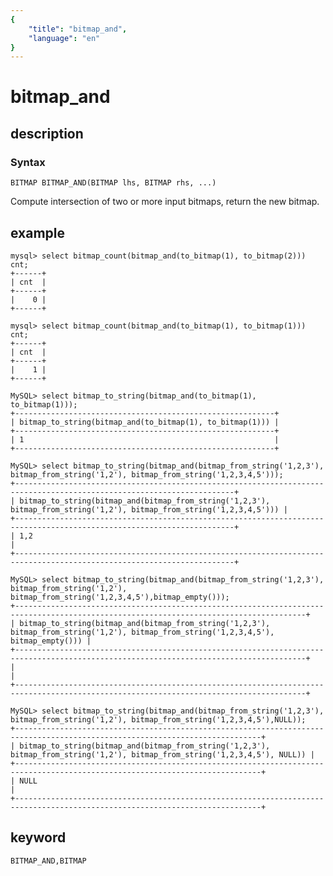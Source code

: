 ```yaml
---
{
    "title": "bitmap_and",
    "language": "en"
}
---
```


<!-- 
Licensed to the Apache Software Foundation (ASF) under one
or more contributor license agreements.  See the NOTICE file
distributed with this work for additional information
regarding copyright ownership.  The ASF licenses this file
to you under the Apache License, Version 2.0 (the
"License"); you may not use this file except in compliance
with the License.  You may obtain a copy of the License at

  http://www.apache.org/licenses/LICENSE-2.0

Unless required by applicable law or agreed to in writing,
software distributed under the License is distributed on an
"AS IS" BASIS, WITHOUT WARRANTIES OR CONDITIONS OF ANY
KIND, either express or implied.  See the License for the
specific language governing permissions and limitations
under the License.
-->

# bitmap_and
## description
### Syntax

`BITMAP BITMAP_AND(BITMAP lhs, BITMAP rhs, ...)`

Compute intersection of two or more input bitmaps, return the new bitmap.

## example

```
mysql> select bitmap_count(bitmap_and(to_bitmap(1), to_bitmap(2))) cnt;
+------+
| cnt  |
+------+
|    0 |
+------+

mysql> select bitmap_count(bitmap_and(to_bitmap(1), to_bitmap(1))) cnt;
+------+
| cnt  |
+------+
|    1 |
+------+

MySQL> select bitmap_to_string(bitmap_and(to_bitmap(1), to_bitmap(1)));
+----------------------------------------------------------+
| bitmap_to_string(bitmap_and(to_bitmap(1), to_bitmap(1))) |
+----------------------------------------------------------+
| 1                                                        |
+----------------------------------------------------------+

MySQL> select bitmap_to_string(bitmap_and(bitmap_from_string('1,2,3'), bitmap_from_string('1,2'), bitmap_from_string('1,2,3,4,5')));
+-----------------------------------------------------------------------------------------------------------------------+
| bitmap_to_string(bitmap_and(bitmap_from_string('1,2,3'), bitmap_from_string('1,2'), bitmap_from_string('1,2,3,4,5'))) |
+-----------------------------------------------------------------------------------------------------------------------+
| 1,2                                                                                                                   |
+-----------------------------------------------------------------------------------------------------------------------+

MySQL> select bitmap_to_string(bitmap_and(bitmap_from_string('1,2,3'), bitmap_from_string('1,2'), bitmap_from_string('1,2,3,4,5'),bitmap_empty()));
+---------------------------------------------------------------------------------------------------------------------------------------+
| bitmap_to_string(bitmap_and(bitmap_from_string('1,2,3'), bitmap_from_string('1,2'), bitmap_from_string('1,2,3,4,5'), bitmap_empty())) |
+---------------------------------------------------------------------------------------------------------------------------------------+
|                                                                                                                                       |
+---------------------------------------------------------------------------------------------------------------------------------------+

MySQL> select bitmap_to_string(bitmap_and(bitmap_from_string('1,2,3'), bitmap_from_string('1,2'), bitmap_from_string('1,2,3,4,5'),NULL));
+-----------------------------------------------------------------------------------------------------------------------------+
| bitmap_to_string(bitmap_and(bitmap_from_string('1,2,3'), bitmap_from_string('1,2'), bitmap_from_string('1,2,3,4,5'), NULL)) |
+-----------------------------------------------------------------------------------------------------------------------------+
| NULL                                                                                                                        |
+-----------------------------------------------------------------------------------------------------------------------------+
```

## keyword

    BITMAP_AND,BITMAP
